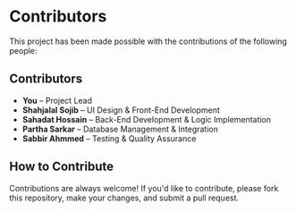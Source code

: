 # Contributors

This project has been made possible with the contributions of the following people:

## Contributors

- **You** – Project Lead
- **Shahjalal Sojib** – UI Design & Front-End Development
- **Sahadat Hossain** – Back-End Development & Logic Implementation
- **Partha Sarkar** – Database Management & Integration
- **Sabbir Ahmmed** – Testing & Quality Assurance

## How to Contribute

Contributions are always welcome! If you'd like to contribute, please fork this repository, make your changes, and submit a pull request.
